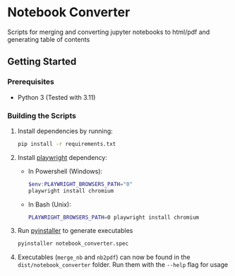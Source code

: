 # Notebook Converter

Scripts for merging and converting jupyter notebooks to html/pdf and generating table of contents

## Getting Started

### Prerequisites

* Python 3 (Tested with 3.11)

### Building the Scripts

1. Install dependencies by running:
    ```bash
    pip install -r requirements.txt
    ```

2. Install [playwright](https://playwright.dev/) dependency:
    * In Powershell (Windows):
        ```powershell
        $env:PLAYWRIGHT_BROWSERS_PATH="0"
        playwright install chromium
        ```

    * In Bash (Unix):
        ```bash
        PLAYWRIGHT_BROWSERS_PATH=0 playwright install chromium
        ```

3. Run [pyinstaller](https://pyinstaller.org/) to generate executables
    ```bash
    pyinstaller notebook_converter.spec
    ```

4. Executables (`merge_nb` and `nb2pdf`) can now be found in the `dist/notebook_converter` folder. Run them with the `--help` flag for usage

